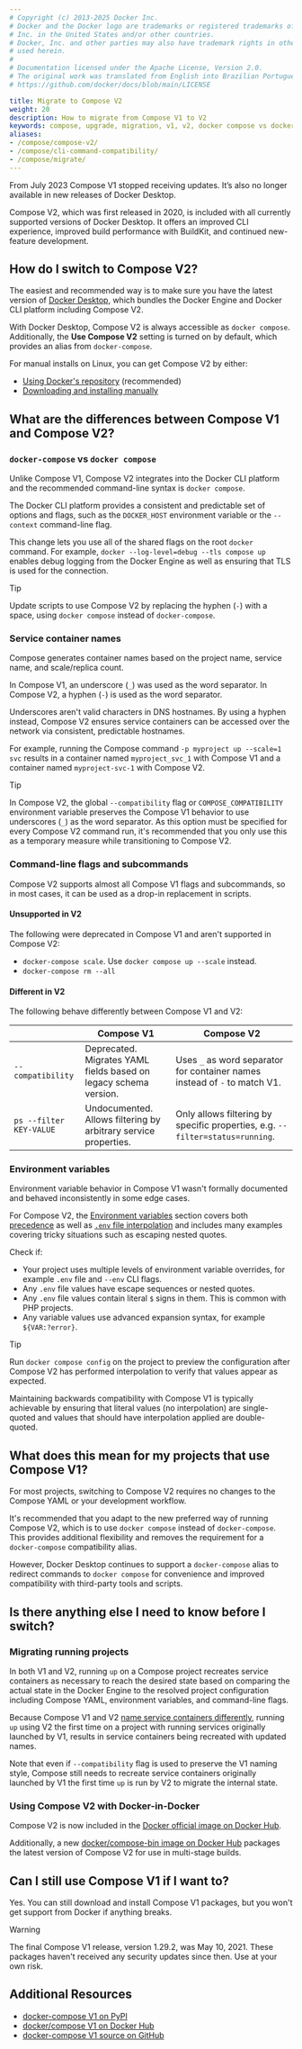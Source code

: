 ```yaml
---
# Copyright (c) 2013-2025 Docker Inc.
# Docker and the Docker logo are trademarks or registered trademarks of Docker,
# Inc. in the United States and/or other countries.
# Docker, Inc. and other parties may also have trademark rights in other terms
# used herein.
#
# Documentation licensed under the Apache License, Version 2.0.
# The original work was translated from English into Brazilian Portuguese.
# https://github.com/docker/docs/blob/main/LICENSE

title: Migrate to Compose V2
weight: 20
description: How to migrate from Compose V1 to V2
keywords: compose, upgrade, migration, v1, v2, docker compose vs docker-compose
aliases:
- /compose/compose-v2/
- /compose/cli-command-compatibility/
- /compose/migrate/
---
```

From July 2023 Compose V1 stopped receiving updates. It’s also no longer available in new releases of Docker Desktop.

Compose V2, which was first released in 2020, is included with all currently supported versions of Docker Desktop. It offers an improved CLI experience, improved build performance with BuildKit, and continued new-feature development.

## How do I switch to Compose V2?

The easiest and recommended way is to make sure you have the latest version of [Docker Desktop](/manuals/desktop/release-notes.md), which bundles the Docker Engine and Docker CLI platform including Compose V2.

With Docker Desktop, Compose V2 is always accessible as `docker compose`.
Additionally, the **Use Compose V2** setting is turned on by default, which provides an alias from `docker-compose`.

For manual installs on Linux, you can get Compose V2 by either:
- [Using Docker's repository](/manuals/compose/install/linux.md#install-using-the-repository) (recommended)
- [Downloading and installing manually](/manuals/compose/install/linux.md#install-the-plugin-manually)

## What are the differences between Compose V1 and Compose V2?

### `docker-compose` vs `docker compose`

Unlike Compose V1, Compose V2 integrates into the Docker CLI platform and the recommended command-line syntax is `docker compose`.

The Docker CLI platform provides a consistent and predictable set of options and flags, such as the `DOCKER_HOST` environment variable or the `--context` command-line flag.

This change lets you use all of the shared flags on the root `docker` command.
For example, `docker --log-level=debug --tls compose up` enables debug logging from the Docker Engine as well as ensuring that TLS is used for the connection.

> [!TIP]
>
> Update scripts to use Compose V2 by replacing the hyphen (`-`) with a space, using `docker compose` instead of `docker-compose`.

### Service container names

Compose generates container names based on the project name, service name, and scale/replica count.

In Compose V1, an underscore (`_`) was used as the word separator.
In Compose V2, a hyphen (`-`) is used as the word separator.

Underscores aren't valid characters in DNS hostnames.
By using a hyphen instead, Compose V2 ensures service containers can be accessed over the network via consistent, predictable hostnames.

For example, running the Compose command `-p myproject up --scale=1 svc` results in a container named `myproject_svc_1` with Compose V1 and a container named `myproject-svc-1` with Compose V2.

> [!TIP]
>
>In Compose V2, the global `--compatibility` flag or `COMPOSE_COMPATIBILITY` environment variable preserves the Compose V1 behavior to use underscores (`_`) as the word separator.
As this option must be specified for every Compose V2 command run, it's recommended that you only use this as a temporary measure while transitioning to Compose V2.

### Command-line flags and subcommands

Compose V2 supports almost all Compose V1 flags and subcommands, so in most cases, it can be used as a drop-in replacement in scripts.

#### Unsupported in V2

The following were deprecated in Compose V1 and aren't supported in Compose V2:
* `docker-compose scale`. Use `docker compose up --scale` instead.
* `docker-compose rm --all`

#### Different in V2

The following behave differently between Compose V1 and V2:

|                         | Compose V1                                                       | Compose V2                                                                    |
|-------------------------|------------------------------------------------------------------|-------------------------------------------------------------------------------|
| `--compatibility`       | Deprecated. Migrates YAML fields based on legacy schema version. | Uses `_` as word separator for container names instead of `-` to match V1.    |
| `ps --filter KEY-VALUE` | Undocumented. Allows filtering by arbitrary service properties.  | Only allows filtering by specific properties, e.g. `--filter=status=running`. |

### Environment variables

Environment variable behavior in Compose V1 wasn't formally documented and behaved inconsistently in some edge cases.

For Compose V2, the [Environment variables](/manuals/compose/how-tos/environment-variables/_index.md) section covers both [precedence](/manuals/compose/how-tos/environment-variables/envvars-precedence.md) as well as [`.env` file interpolation](/manuals/compose/how-tos/environment-variables/variable-interpolation.md) and includes many examples covering tricky situations such as escaping nested quotes.

Check if:
- Your project uses multiple levels of environment variable overrides, for example `.env` file and `--env` CLI flags.
- Any `.env` file values have escape sequences or nested quotes.
- Any `.env` file values contain literal `$` signs in them. This is common with PHP projects.
- Any variable values use advanced expansion syntax, for example `${VAR:?error}`.

> [!TIP]
>
> Run `docker compose config` on the project to preview the configuration after Compose V2 has performed interpolation to
verify that values appear as expected.
>
> Maintaining backwards compatibility with Compose V1 is typically achievable by ensuring that literal values (no
interpolation) are single-quoted and values that should have interpolation applied are double-quoted.

## What does this mean for my projects that use Compose V1?

For most projects, switching to Compose V2 requires no changes to the Compose YAML or your development workflow.

It's recommended that you adapt to the new preferred way of running Compose V2, which is to use `docker compose` instead of `docker-compose`.
This provides additional flexibility and removes the requirement for a `docker-compose` compatibility alias.

However, Docker Desktop continues to support a `docker-compose` alias to redirect commands to `docker compose` for convenience and improved compatibility with third-party tools and scripts.

## Is there anything else I need to know before I switch?

### Migrating running projects

In both V1 and V2, running `up` on a Compose project recreates service containers as necessary to reach the desired state based on comparing the actual state in the Docker Engine to the resolved project configuration including Compose YAML, environment variables, and command-line flags.

Because Compose V1 and V2 [name service containers differently](#service-container-names), running `up` using V2 the first time on a project with running services originally launched by V1, results in service containers being recreated with updated names.

Note that even if `--compatibility` flag is used to preserve the V1 naming style, Compose still needs to recreate service containers originally launched by V1 the first time `up` is run by V2 to migrate the internal state.

### Using Compose V2 with Docker-in-Docker

Compose V2 is now included in the [Docker official image on Docker Hub](https://hub.docker.com/_/docker).

Additionally, a new [docker/compose-bin image on Docker Hub](https://hub.docker.com/r/docker/compose-bin) packages the latest version of Compose V2 for use in multi-stage builds.

## Can I still use Compose V1 if I want to?

Yes. You can still download and install Compose V1 packages, but you won't get support from Docker if anything breaks.

>[!WARNING]
>
> The final Compose V1 release, version 1.29.2, was May 10, 2021. These packages haven't received any security updates since then. Use at your own risk.

## Additional Resources

- [docker-compose V1 on PyPI](https://pypi.org/project/docker-compose/1.29.2/)
- [docker/compose V1 on Docker Hub](https://hub.docker.com/r/docker/compose)
- [docker-compose V1 source on GitHub](https://github.com/docker/compose/releases/tag/1.29.2)
